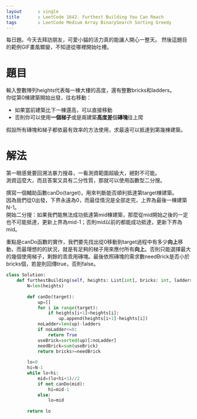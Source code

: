 ```yaml
--- 
layout      : single
title       : LeetCode 1642. Furthest Building You Can Reach
tags        : LeetCode Medium Array BinarySearch Sorting Greedy
---
```

每日題。今天去拜訪朋友，可愛小貓的活力真的能讓人開心一整天。 
然後這題目的範例GIF畫風驟變，不知道從哪裡開始吐槽。   

# 題目
輸入整數陣列heights代表每一棟大樓的高度，還有整數bricks和ladders。  
你從第0棟建築開始出發，往右移動：  
- 如果當前建築比下一棟還高，可以直接移動  
- 否則你可以使用**一個梯子**或是兩建築**高度差**個**磚塊**往上爬  

假設所有磚塊和梯子都依最有效率的方法使用，求最遠可以抵達到第幾棟建築。  

# 解法
第一眼感覺要回溯法暴力搜尋，一看測資範圍超級大，絕對不可能。  
測資這麼大，而且答案又具有二分性質，那就可以使用函數型二分搜。  

撰寫一個輔助函數canDo(target)，用來判斷能否順利抵達第target棟建築。  
因為我們從0出發，下界永遠為0，而最佳情況是全部走完，上界為最後一棟建築N-1。  
開始二分搜：如果我們能無法成功抵達第mid棟建築，那麼從mid開始之後的一定也不可能抵達，更新上界為mid-1；否則mid以前的都能成功抵達，更新下界為mid。  

重點是canDo函數的實作，我們要先找出從0移動到target過程中有多少**向上**移動，而最理想的的狀況，就是有足夠的梯子用來應付所有**向上**。否則只能選擇最大的幾個使用梯子，剩餘的乖乖用磚塊。最後依照磚塊的需求數needBrick是否小於bricks個，若是則回傳true，否則false。  

```python
class Solution:
    def furthestBuilding(self, heights: List[int], bricks: int, ladders: int) -> int:
        N=len(heights)
        
        def canDo(target):
            up=[]
            for i in range(target):
                if heights[i+1]>heights[i]:
                    up.append(heights[i+1]-heights[i])
            noLadder=len(up)-ladders
            if noLadder<=0:
                return True
            useBrick=sorted(up)[:noLadder]
            needBrick=sum(useBrick)
            return bricks>=needBrick
            
        lo=0
        hi=N-1
        while lo<hi:
            mid=(lo+hi+1)//2
            if not canDo(mid):
                hi=mid-1
            else:
                lo=mid
                
        return lo
```
